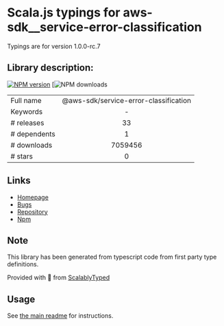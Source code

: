 
# Scala.js typings for aws-sdk__service-error-classification

Typings are for version 1.0.0-rc.7

## Library description:
[![NPM version](https://img.shields.io/npm/v/@aws-sdk/service-error-classification/latest.svg)](https://www.npmjs.com/package/@aws-sdk/service-error-classification) [![NPM downloads](https://img.shields.io/npm/dm/@aws-sdk/service-error-classification.svg)

|                    |                 |
| ------------------ | :-------------: |
| Full name          | @aws-sdk/service-error-classification |
| Keywords           | - |
| # releases         | 33 |
| # dependents       | 1 |
| # downloads        | 7059456 |
| # stars            | 0 |

## Links
- [Homepage](https://github.com/aws/aws-sdk-js-v3/tree/main/packages/service-error-classification)
- [Bugs](https://github.com/aws/aws-sdk-js-v3/issues)
- [Repository](https://github.com/aws/aws-sdk-js-v3)
- [Npm](https://www.npmjs.com/package/%40aws-sdk%2Fservice-error-classification)
    


## Note
This library has been generated from typescript code from first party type definitions.

Provided with :purple_heart: from [ScalablyTyped](https://github.com/oyvindberg/ScalablyTyped)

## Usage
See [the main readme](../../readme.md) for instructions.


